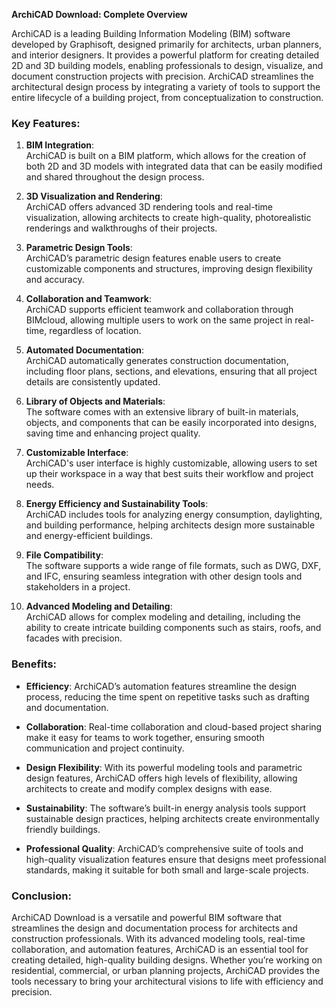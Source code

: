 



**ArchiCAD Download: Complete Overview**

ArchiCAD is a leading Building Information Modeling (BIM) software developed by Graphisoft, designed primarily for architects, urban planners, and interior designers. It provides a powerful platform for creating detailed 2D and 3D building models, enabling professionals to design, visualize, and document construction projects with precision. ArchiCAD streamlines the architectural design process by integrating a variety of tools to support the entire lifecycle of a building project, from conceptualization to construction.

### Key Features:

1. **BIM Integration**:  
   ArchiCAD is built on a BIM platform, which allows for the creation of both 2D and 3D models with integrated data that can be easily modified and shared throughout the design process.

2. **3D Visualization and Rendering**:  
   ArchiCAD offers advanced 3D rendering tools and real-time visualization, allowing architects to create high-quality, photorealistic renderings and walkthroughs of their projects.

3. **Parametric Design Tools**:  
   ArchiCAD’s parametric design features enable users to create customizable components and structures, improving design flexibility and accuracy.

4. **Collaboration and Teamwork**:  
   ArchiCAD supports efficient teamwork and collaboration through BIMcloud, allowing multiple users to work on the same project in real-time, regardless of location.

5. **Automated Documentation**:  
   ArchiCAD automatically generates construction documentation, including floor plans, sections, and elevations, ensuring that all project details are consistently updated.

6. **Library of Objects and Materials**:  
   The software comes with an extensive library of built-in materials, objects, and components that can be easily incorporated into designs, saving time and enhancing project quality.

7. **Customizable Interface**:  
   ArchiCAD's user interface is highly customizable, allowing users to set up their workspace in a way that best suits their workflow and project needs.

8. **Energy Efficiency and Sustainability Tools**:  
   ArchiCAD includes tools for analyzing energy consumption, daylighting, and building performance, helping architects design more sustainable and energy-efficient buildings.

9. **File Compatibility**:  
   The software supports a wide range of file formats, such as DWG, DXF, and IFC, ensuring seamless integration with other design tools and stakeholders in a project.

10. **Advanced Modeling and Detailing**:  
    ArchiCAD allows for complex modeling and detailing, including the ability to create intricate building components such as stairs, roofs, and facades with precision.

### Benefits:

- **Efficiency**: ArchiCAD’s automation features streamline the design process, reducing the time spent on repetitive tasks such as drafting and documentation.
  
- **Collaboration**: Real-time collaboration and cloud-based project sharing make it easy for teams to work together, ensuring smooth communication and project continuity.

- **Design Flexibility**: With its powerful modeling tools and parametric design features, ArchiCAD offers high levels of flexibility, allowing architects to create and modify complex designs with ease.

- **Sustainability**: The software’s built-in energy analysis tools support sustainable design practices, helping architects create environmentally friendly buildings.

- **Professional Quality**: ArchiCAD’s comprehensive suite of tools and high-quality visualization features ensure that designs meet professional standards, making it suitable for both small and large-scale projects.

### Conclusion:

ArchiCAD Download is a versatile and powerful BIM software that streamlines the design and documentation process for architects and construction professionals. With its advanced modeling tools, real-time collaboration, and automation features, ArchiCAD is an essential tool for creating detailed, high-quality building designs. Whether you’re working on residential, commercial, or urban planning projects, ArchiCAD provides the tools necessary to bring your architectural visions to life with efficiency and precision.
